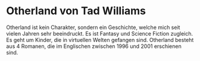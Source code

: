 # Otherland von Tad Williams

Otherland ist kein Charakter, sondern ein Geschichte, welche mich seit vielen Jahren sehr beeindruckt. 
Es ist Fantasy und Science Fiction zugleich. Es geht um Kinder, die in virtuellen Welten gefangen sind.
Otherland besteht aus 4 Romanen, die im Englischen zwischen 1996 und 2001 erschienen sind. 